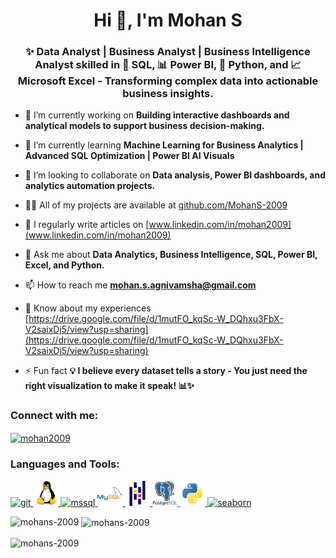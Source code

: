<h1 align="center">Hi 👋, I'm Mohan S</h1>
<h3 align="center">✨ Data Analyst | Business Analyst | Business Intelligence Analyst skilled in 🧠 SQL, 📊 Power BI, 🐍 Python, and 📈 Microsoft Excel - Transforming complex data into actionable business insights.</h3>

- 🔭 I’m currently working on **Building interactive dashboards and analytical models to support business decision-making.**

- 🌱 I’m currently learning **Machine Learning for Business Analytics | Advanced SQL Optimization | Power BI AI Visuals**

- 👯 I’m looking to collaborate on **Data analysis, Power BI dashboards, and analytics automation projects.**

- 👨‍💻 All of my projects are available at [github.com/MohanS-2009](github.com/MohanS-2009)

- 📝 I regularly write articles on [www.linkedin.com/in/mohan2009](www.linkedin.com/in/mohan2009)

- 💬 Ask me about **Data Analytics, Business Intelligence, SQL, Power BI, Excel, and Python.**

- 📫 How to reach me **mohan.s.agnivamsha@gmail.com**

- 📄 Know about my experiences [https://drive.google.com/file/d/1mutFO_kqSc-W_DQhxu3FbX-V2saixDj5/view?usp=sharing](https://drive.google.com/file/d/1mutFO_kqSc-W_DQhxu3FbX-V2saixDj5/view?usp=sharing)

- ⚡ Fun fact **💡 I believe every dataset tells a story - You just need the right visualization to make it speak! 📊✨**

<h3 align="left">Connect with me:</h3>
<p align="left">
<a href="https://linkedin.com/in/mohan2009" target="blank"><img align="center" src="https://raw.githubusercontent.com/rahuldkjain/github-profile-readme-generator/master/src/images/icons/Social/linked-in-alt.svg" alt="mohan2009" height="30" width="40" /></a>
</p>

<h3 align="left">Languages and Tools:</h3>
<p align="left"> <a href="https://git-scm.com/" target="_blank" rel="noreferrer"> <img src="https://www.vectorlogo.zone/logos/git-scm/git-scm-icon.svg" alt="git" width="40" height="40"/> </a> <a href="https://www.linux.org/" target="_blank" rel="noreferrer"> <img src="https://raw.githubusercontent.com/devicons/devicon/master/icons/linux/linux-original.svg" alt="linux" width="40" height="40"/> </a> <a href="https://www.microsoft.com/en-us/sql-server" target="_blank" rel="noreferrer"> <img src="https://www.svgrepo.com/show/303229/microsoft-sql-server-logo.svg" alt="mssql" width="40" height="40"/> </a> <a href="https://www.mysql.com/" target="_blank" rel="noreferrer"> <img src="https://raw.githubusercontent.com/devicons/devicon/master/icons/mysql/mysql-original-wordmark.svg" alt="mysql" width="40" height="40"/> </a> <a href="https://pandas.pydata.org/" target="_blank" rel="noreferrer"> <img src="https://raw.githubusercontent.com/devicons/devicon/2ae2a900d2f041da66e950e4d48052658d850630/icons/pandas/pandas-original.svg" alt="pandas" width="40" height="40"/> </a> <a href="https://www.postgresql.org" target="_blank" rel="noreferrer"> <img src="https://raw.githubusercontent.com/devicons/devicon/master/icons/postgresql/postgresql-original-wordmark.svg" alt="postgresql" width="40" height="40"/> </a> <a href="https://www.python.org" target="_blank" rel="noreferrer"> <img src="https://raw.githubusercontent.com/devicons/devicon/master/icons/python/python-original.svg" alt="python" width="40" height="40"/> </a> <a href="https://seaborn.pydata.org/" target="_blank" rel="noreferrer"> <img src="https://seaborn.pydata.org/_images/logo-mark-lightbg.svg" alt="seaborn" width="40" height="40"/> </a> </p>

<p><img align="left" src="https://github-readme-stats.vercel.app/api/top-langs?username=mohans-2009&show_icons=true&locale=en&layout=compact" alt="mohans-2009" /></p>

<p>&nbsp;<img align="center" src="https://github-readme-stats.vercel.app/api?username=mohans-2009&show_icons=true&locale=en" alt="mohans-2009" /></p>

<p><img align="center" src="https://github-readme-streak-stats.herokuapp.com/?user=mohans-2009&" alt="mohans-2009" /></p>
